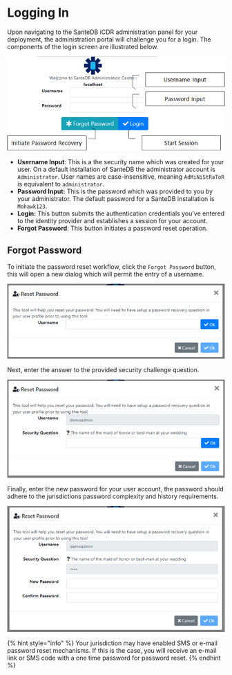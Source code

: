 # Logging In

Upon navigating to the SanteDB iCDR administration panel for your deployment, the administration portal will challenge you for a login. The components of the login screen are illustrated below.

![](<../../../../.gitbook/assets/image (423).png>)



* **Username Input**: This is a the security name which was created for your user. On a default installation of SanteDB the administrator account is `Administrator`. User names are case-insensitive, meaning `AdMiNiStRaToR` is equivalent to `administrator`.
* **Password Input:** This is the password which was provided to you by your administrator. The default password for a SanteDB installation is `Mohawk123`.
* **Login:** This button submits the authentication credentials you've entered to the identity provider and establishes a session for your account.
* **Forgot Password**: This button initiates a password reset operation.

## Forgot Password

To initiate the password reset workflow, click the `Forgot Password` button, this will open a new dialog which will permit the entry of a username.

![](<../../../../.gitbook/assets/image (427).png>)

Next, enter the answer to the provided security challenge question.

![](<../../../../.gitbook/assets/image (436).png>)

Finally, enter the new password for your user account, the password should adhere to the jurisdictions password complexity and history requirements.

![](<../../../../.gitbook/assets/image (437).png>)

{% hint style="info" %}
Your jurisdiction may have enabled SMS or e-mail password reset mechanisms. If this is the case, you will receive an e-mail link or SMS code with a one time password for password reset.
{% endhint %}

